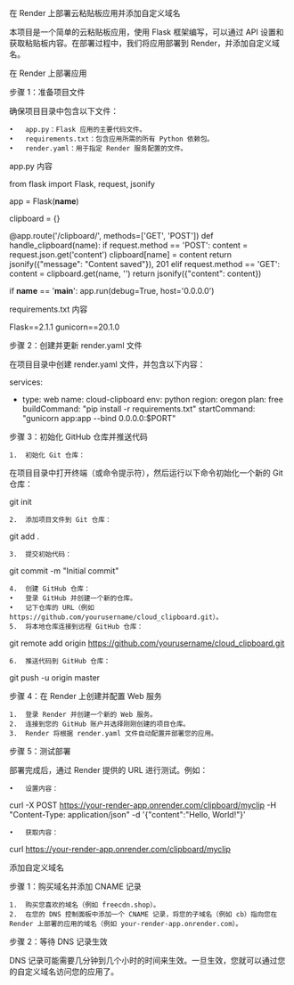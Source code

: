 在 Render 上部署云粘贴板应用并添加自定义域名

本项目是一个简单的云粘贴板应用，使用 Flask 框架编写，可以通过 API 设置和获取粘贴板内容。在部署过程中，我们将应用部署到 Render，并添加自定义域名。

在 Render 上部署应用

步骤 1：准备项目文件

确保项目目录中包含以下文件：

	•	app.py：Flask 应用的主要代码文件。
	•	requirements.txt：包含应用所需的所有 Python 依赖包。
	•	render.yaml：用于指定 Render 服务配置的文件。

app.py 内容

from flask import Flask, request, jsonify

app = Flask(__name__)

clipboard = {}

@app.route('/clipboard/<name>', methods=['GET', 'POST'])
def handle_clipboard(name):
    if request.method == 'POST':
        content = request.json.get('content')
        clipboard[name] = content
        return jsonify({"message": "Content saved"}), 201
    elif request.method == 'GET':
        content = clipboard.get(name, '')
        return jsonify({"content": content})

if __name__ == '__main__':
    app.run(debug=True, host='0.0.0.0')

requirements.txt 内容

Flask==2.1.1
gunicorn==20.1.0

步骤 2：创建并更新 render.yaml 文件

在项目目录中创建 render.yaml 文件，并包含以下内容：

services:
  - type: web
    name: cloud-clipboard
    env: python
    region: oregon
    plan: free
    buildCommand: "pip install -r requirements.txt"
    startCommand: "gunicorn app:app --bind 0.0.0.0:$PORT"

步骤 3：初始化 GitHub 仓库并推送代码

	1.	初始化 Git 仓库：
在项目目录中打开终端（或命令提示符），然后运行以下命令初始化一个新的 Git 仓库：

git init


	2.	添加项目文件到 Git 仓库：

git add .


	3.	提交初始代码：

git commit -m "Initial commit"


	4.	创建 GitHub 仓库：
	•	登录 GitHub 并创建一个新的仓库。
	•	记下仓库的 URL（例如 https://github.com/yourusername/cloud_clipboard.git）。
	5.	将本地仓库连接到远程 GitHub 仓库：

git remote add origin https://github.com/yourusername/cloud_clipboard.git


	6.	推送代码到 GitHub 仓库：

git push -u origin master



步骤 4：在 Render 上创建并配置 Web 服务

	1.	登录 Render 并创建一个新的 Web 服务。
	2.	连接到您的 GitHub 账户并选择刚刚创建的项目仓库。
	3.	Render 将根据 render.yaml 文件自动配置并部署您的应用。

步骤 5：测试部署

部署完成后，通过 Render 提供的 URL 进行测试。例如：

	•	设置内容：

curl -X POST https://your-render-app.onrender.com/clipboard/myclip -H "Content-Type: application/json" -d '{"content":"Hello, World!"}'


	•	获取内容：

curl https://your-render-app.onrender.com/clipboard/myclip



添加自定义域名

步骤 1：购买域名并添加 CNAME 记录

	1.	购买您喜欢的域名（例如 freecdn.shop）。
	2.	在您的 DNS 控制面板中添加一个 CNAME 记录，将您的子域名（例如 cb）指向您在 Render 上部署的应用的域名（例如 your-render-app.onrender.com）。

步骤 2：等待 DNS 记录生效

DNS 记录可能需要几分钟到几个小时的时间来生效。一旦生效，您就可以通过您的自定义域名访问您的应用了。

